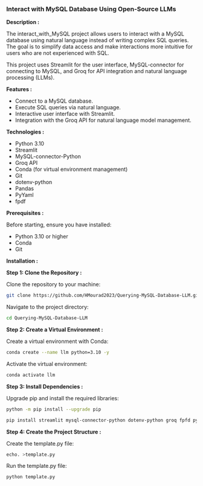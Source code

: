 ### Interact with MySQL Database Using Open-Source LLMs
**Description :**  

The interact_with_MySQL project allows users to interact with a MySQL database using natural language instead of writing complex SQL queries.  
The goal is to simplify data access and make interactions more intuitive for users who are not experienced with SQL.

This project uses Streamlit for the user interface, MySQL-connector for connecting to MySQL, and Groq for API integration and natural language processing (LLMs).

**Features :**  

- Connect to a MySQL database.
- Execute SQL queries via natural language.
- Interactive user interface with Streamlit.
- Integration with the Groq API for natural language model management.  

**Technologies :**  

- Python 3.10
- Streamlit
- MySQL-connector-Python
- Groq API
- Conda (for virtual environment management)
- Git
- dotenv-python
- Pandas
- PyYaml
- fpdf  

**Prerequisites :**  

Before starting, ensure you have installed:

- Python 3.10 or higher
- Conda
- Git  

**Installation :**  

**Step 1: Clone the Repository :**  

Clone the repository to your machine:

```bash
git clone https://github.com/HMourad2023/Querying-MySQL-Database-LLM.git
```
Navigate to the project directory:

```bash
cd Querying-MySQL-Database-LLM
```  

**Step 2: Create a Virtual Environment :**  

Create a virtual environment with Conda:

```bash
conda create --name llm python=3.10 -y
```
Activate the virtual environment:

```bash
conda activate llm
```  

**Step 3: Install Dependencies :**  

Upgrade pip and install the required libraries:
```bash
python -m pip install --upgrade pip
```
```bash
pip install streamlit mysql-connector-python dotenv-python groq fpfd pyyaml pandas
```  

**Step 4: Create the Project Structure :**  

Create the template.py file:

```bash
echo. >template.py
```
Run the template.py file:

```bash
python template.py
```

